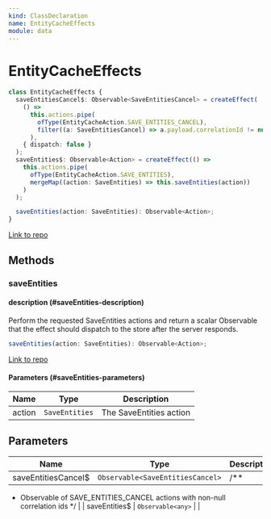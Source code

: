 ```yaml
---
kind: ClassDeclaration
name: EntityCacheEffects
module: data
---
```


# EntityCacheEffects

```ts
class EntityCacheEffects {
  saveEntitiesCancel$: Observable<SaveEntitiesCancel> = createEffect(
    () =>
      this.actions.pipe(
        ofType(EntityCacheAction.SAVE_ENTITIES_CANCEL),
        filter((a: SaveEntitiesCancel) => a.payload.correlationId != null)
      ),
    { dispatch: false }
  );
  saveEntities$: Observable<Action> = createEffect(() =>
    this.actions.pipe(
      ofType(EntityCacheAction.SAVE_ENTITIES),
      mergeMap((action: SaveEntities) => this.saveEntities(action))
    )
  );

  saveEntities(action: SaveEntities): Observable<Action>;
}
```

[Link to repo](https://github.com/ngrx/platform/blob/master/modules/data/src/effects/entity-cache-effects.ts#L42-L192)

## Methods

### saveEntities

#### description (#saveEntities-description)

Perform the requested SaveEntities actions and return a scalar Observable<Action>
that the effect should dispatch to the store after the server responds.

```ts
saveEntities(action: SaveEntities): Observable<Action>;
```

[Link to repo](https://github.com/ngrx/platform/blob/master/modules/data/src/effects/entity-cache-effects.ts#L89-L134)

#### Parameters (#saveEntities-parameters)

| Name   | Type           | Description             |
| ------ | -------------- | ----------------------- |
| action | `SaveEntities` | The SaveEntities action |

## Parameters

| Name                 | Type                             | Description |
| -------------------- | -------------------------------- | ----------- |
| saveEntitiesCancel\$ | `Observable<SaveEntitiesCancel>` | /\*\*       |

- Observable of SAVE_ENTITIES_CANCEL actions with non-null correlation ids
  \*/ |
  | saveEntities\$ | `Observable<any>` | |
